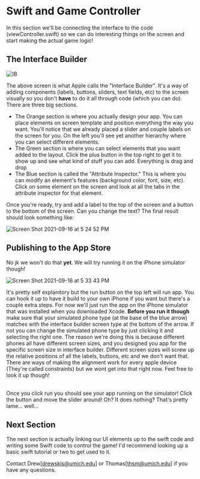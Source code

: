 # Swift and Game Controller
In this section we'll be connecting the interface to the code (viewController.swift) so we can do interesting things on the screen and start making the actual game logic!

## The Interface Builder
![IB](https://user-images.githubusercontent.com/54146662/133685634-a100be05-f8c7-4f46-9318-068c6f1e05ca.png)

The above screen is what Apple calls the "Interface Builder". It's a way of adding components (labels, buttons, sliders, text fields, etc) to the screen visually
so you don't __have__ to do it all through code (which you can do). There are three big sections. 
  - The Orange section is where you actually design your app. You can place elements on screen template and position everything the way you want. You'll notice that
  we already placed a slider and couple labels on the screen for you. On the left you'll see yet another hierarchy where you can select different elements.
  - The Green section is where you can select elements that you want added to the layout. Click the plus button in the top right to get it to show up and see what
  kind of stuff you can add. Everything is drag and drop
  - The Blue section is called the "Attribute Inspector." This is where you can modify an element's features (background color, font, size, etc). Click on some element on the screen and look at all the tabs in the attribute inspector for that element.


Once you're ready, try and add a label to the top of the screen and a button to the bottom of the screen. Can you change the text? The final result should look something like:

![Screen Shot 2021-09-16 at 5 24 52 PM](https://user-images.githubusercontent.com/54146662/133687919-95f8e8d6-2523-41f2-b5ab-d21720cf493a.png)
  
## Publishing to the App Store
No jk we won't do that __yet__. We will try running it on the iPhone simulator though!

![Screen Shot 2021-09-16 at 5 33 43 PM](https://user-images.githubusercontent.com/54146662/133688853-49bf62f8-6f35-4288-bc55-771114bb7188.png)

It's pretty self explanitory but the run button on the top left will run app. You can hook it up to have it build to your own iPhone if you want but there's a couple extra steps. For now we'll just run the app on the iPhone simulator that was installed when you downloaded Xcode. __Before you run it though__ make sure that your simulated phone type (at the base of the blue arrow) matches with the interface builder screen type at the bottom of the arrow. If not you can change the simulated phone type by just clicking it and selecting the right one. The reason we're doing this is because different phones all have different screen sizes, and you designed you app for the specific screen size in interface builder. Different screen sizes will screw up the relative positions of all the labels, buttons, etc and we don't want that. There are ways of making the alignment work for every apple device (They're called constraints) but we wont get into that right now. Feel free to look it up though!

\
Once you click run you should see your app running on the simulator! Click the button and move the slider around! Oh? It does nothing? That's pretty lame... well...

## Next Section
The next section is actually linking our UI elements up to the swift code and writing some Swift code to control the game! I'd recommend looking up a basic swift tutorial or two to get used to it.

Contact Drew[drewskis@umich.edu] or Thomas[thsm@umich.edu] if you have any questions.
